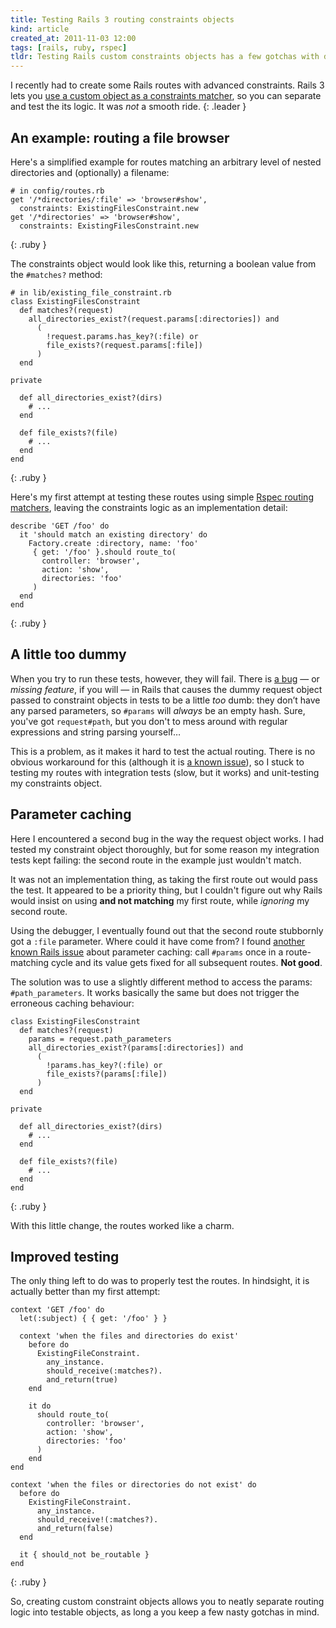 ```yaml
---
title: Testing Rails 3 routing constraints objects
kind: article
created_at: 2011-11-03 12:00
tags: [rails, ruby, rspec]
tldr: Testing Rails custom constraints objects has a few gotchas with dummy requests and params caching.
---
```

I recently had to create some Rails routes with advanced constraints. Rails 3 lets you [use a custom object as a constraints matcher][guide], so you can separate and test the its logic. It was _not_ a smooth ride.
{: .leader }

## An example: routing a file browser

Here's a simplified example for routes matching an arbitrary level of nested directories and (optionally) a filename:

    # in config/routes.rb
    get '/*directories/:file' => 'browser#show',
      constraints: ExistingFilesConstraint.new
    get '/*directories' => 'browser#show',
      constraints: ExistingFilesConstraint.new
{: .ruby }

The constraints object would look like this, returning a boolean value from the `#matches?` method:

    # in lib/existing_file_constraint.rb
    class ExistingFilesConstraint
      def matches?(request)
        all_directories_exist?(request.params[:directories]) and
          (
            !request.params.has_key?(:file) or
            file_exists?(request.params[:file])
          )
      end
    
    private
      
      def all_directories_exist?(dirs)
        # ...
      end

      def file_exists?(file)
        # ...
      end
    end
{: .ruby }

Here's my first attempt at testing these routes using simple [Rspec routing matchers][routing], leaving the constraints logic as an implementation detail:

    describe 'GET /foo' do
      it 'should match an existing directory' do
        Factory.create :directory, name: 'foo'
         { get: '/foo' }.should route_to(
           controller: 'browser',
           action: 'show',
           directories: 'foo'
         )
      end
    end
{: .ruby }

## A little too dummy

When you try to run these tests, however, they will fail. There is [a bug][issue2781] — or _missing feature_, if you will — in Rails that causes the dummy request object passed to constraint objects in tests to be a little _too_ dumb: they don’t have any parsed parameters, so `#params` will _always_ be an empty hash. Sure, you've got `request#path`, but you don't to mess around with regular expressions and string parsing yourself…

This is a problem, as it makes it hard to test the actual routing. There is no obvious workaround for this (although it is [a known issue][issue2781]), so I stuck to testing my routes with integration tests (slow, but it works) and unit-testing my constraints object. 

## Parameter caching

Here I encountered a second bug in the way the request object works. I had tested my constraint object thoroughly, but for some reason my integration tests kept failing: the second route in the example just wouldn't match. 

It was not an implementation thing, as taking the first route out would pass the test. It appeared to be a priority thing, but I couldn't figure out why Rails would insist on using **and not matching** my first route, while _ignoring_ my second route.

Using the debugger, I eventually found out that the second route stubbornly got a `:file` parameter. Where could it have come from? I found [another known Rails issue][issue2510] about parameter caching: call `#params` once in a route-matching cycle and its value gets fixed for all subsequent routes. **Not good**. 

The solution was to use a slightly different method to access the params: `#path_parameters`. It works basically the same but does not trigger the erroneous caching behaviour:

    class ExistingFilesConstraint
      def matches?(request)
        params = request.path_parameters
        all_directories_exist?(params[:directories]) and
          (
            !params.has_key?(:file) or
            file_exists?(params[:file])
          )
      end
    
    private
      
      def all_directories_exist?(dirs)
        # ...
      end

      def file_exists?(file)
        # ...
      end
    end
{: .ruby }

With this little change, the routes worked like a charm. 

## Improved testing

The only thing left to do was to properly test the routes. In hindsight, it is actually better than my first attempt:

    context 'GET /foo' do
      let(:subject) { { get: '/foo' } }

      context 'when the files and directories do exist'
        before do
          ExistingFileConstraint.
            any_instance.
            should_receive(:matches?).
            and_return(true)
        end

        it do
          should route_to(
            controller: 'browser',
            action: 'show',
            directories: 'foo'
          )
        end
    end
   
    context 'when the files or directories do not exist' do
      before do
        ExistingFileConstraint.
          any_instance.
          should_receive!(:matches?).
          and_return(false)
      end

      it { should_not be_routable }
    end
{: .ruby }

So, creating custom constraint objects allows you to neatly separate routing logic into testable objects, as long a you keep a few nasty gotchas in mind.

[issue2510]: https://github.com/rails/rails/issues/2510
[issue2781]: https://github.com/rails/rails/issues/2781
[guide]: http://guides.rubyonrails.org/routing.html#advanced-constraints
[routing]: https://www.relishapp.com/rspec/rspec-rails/docs/routing-specs
